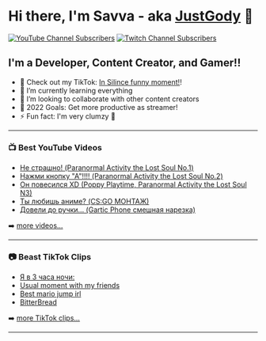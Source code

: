 # Hi there, I'm Savva - aka [JustGody][youtube] 👋 

[![YouTube Channel Subscribers](https://img.shields.io/youtube/channel/subscribers/UC9YfMG458q7TzBzmKfjd5tA?logo=youtube&logoColor=red&style=for-the-badge)][youtube]
[![Twitch Channel Subscribers](https://img.shields.io/twitch/status/d1gad1?color=red&logo=twitch&logoColor=red&style=for-the-badge)][twitch]



## I'm a Developer, Content Creator, and Gamer!!

- 🔭 Check out my TikTok: [In Silince funny moment!][tiktok]!
- 🌱 I’m currently learning everything 
- 👯 I’m looking to collaborate with other content creators
- 🥅 2022 Goals: Get more productive as streamer!
- ⚡ Fun fact: I'm very clumzy 🤣


---

### 📺 Best YouTube Videos

<!-- YOUTUBE:START -->
- [Не страшно! (Paranormal Activity the Lost Soul No.1)](https://www.youtube.com/watch?v=CEr1HY24g1A&t)
- [Нажми кнопку "А"!!!! (Paranormal Activity the Lost Soul No.2)](https://www.youtube.com/watch?v=v8E6S9H9cSE&t)
- [Он повесился XD (Poppy Playtime, Paranormal Activity the Lost Soul N3)](https://www.youtube.com/watch?v=TA00l5ExJdQ&t)
- [Ты любишь аниме? (CS:GO МОНТАЖ)](https://www.youtube.com/watch?v=5z3I9X0FWbE)
- [Довели до ручки... (Gartic Phone смешная нарезка)](https://www.youtube.com/watch?v=6Z7QfXMQGHM)
<!-- YOUTUBE:END -->

➡️ [more videos...](https://www.youtube.com/channel/UC9YfMG458q7TzBzmKfjd5tA)

---

### 📷 Beast TikTok Clips

<!-- TIKTOK-POST-LIST:START -->
- [Я в 3 часа ночи:](https://www.tiktok.com/@justgody/video/6935776068628417798?is_copy_url=1&is_from_webapp=v1)
- [Usual moment with my friends](https://www.tiktok.com/@justgody/video/7047429105482009861?is_copy_url=1&is_from_webapp=v1)
- [Best mario jump irl](https://www.tiktok.com/@justgody/video/7032027730384309510?is_copy_url=1&is_from_webapp=v1)
- [BitterBread](https://www.tiktok.com/@justgody/video/6895722628477193473?is_copy_url=1&is_from_webapp=v1)
<!-- TOKTOK-POST-LIST:END -->

➡️ [more TikTok clips...](https://www.tiktok.com/@justgody)

---




[tiktok]: https://www.tiktok.com/@justgody/video/6982482629916413189?is_copy_url=1&is_from_webapp=v1
[youtube]: https://www.youtube.com/channel/UC9YfMG458q7TzBzmKfjd5tA
[twitch]: https://www.twitch.tv/d1gad1
